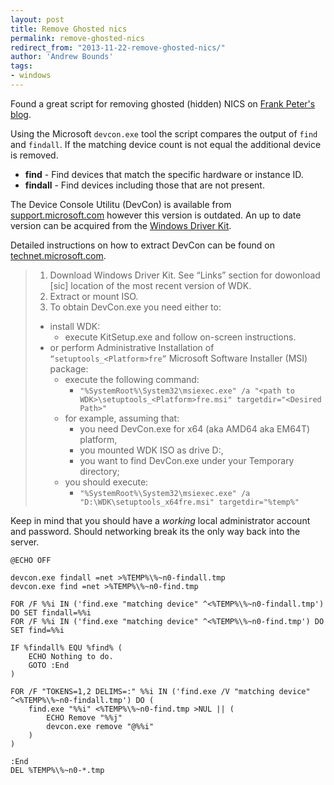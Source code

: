 ```yaml
---
layout: post
title: Remove Ghosted nics
permalink: remove-ghosted-nics
redirect_from: "2013-11-22-remove-ghosted-nics/"
author: 'Andrew Bounds'
tags:
- windows
---
```


Found a great script for removing ghosted (hidden) NICS on [Frank Peter's blog](http://www.out-web.net").

Using the Microsoft `devcon.exe` tool the script compares the output of `find` and `findall`. If the matching device count is not equal the additional device is removed.

* **find** - Find devices that match the specific hardware or instance ID.
* **findall** - Find devices including those that are not present.

The Device Console Utilitu (DevCon) is available from [support.microsoft.com](http://support.microsoft.com/kb/311272) however this version is outdated. An up to date version can be acquired from the [Windows Driver Kit](http://www.microsoft.com/en-us/download/details.aspx?id=11800).

Detailed instructions on how to extract DevCon can be found on [technet.microsoft.com](http://social.technet.microsoft.com/wiki/contents/articles/182.how-to-obtain-the-current-version-of-device-console-utility-devcon-exe.aspx).

> 1. Download Windows Driver Kit. See “Links” section for dowonload [sic] location of the most recent version of WDK.
> 2. Extract or mount ISO.
> 3. To obtain DevCon.exe you need either to:
>   * install WDK:
>     * execute KitSetup.exe and follow on-screen instructions.
>   * or perform Administrative Installation of `“setuptools_<Platform>fre”` Microsoft Software Installer (MSI) package:
>     * execute the following command:
>       * `"%SystemRoot%\System32\msiexec.exe" /a "<path to WDK>\setuptools_<Platform>fre.msi" targetdir="<Desired Path>"`
>     * for example, assuming that:
>       * you need DevCon.exe for x64 (aka AMD64 aka EM64T) platform,
>       * you mounted WDK ISO as drive D:,
>       * you want to find DevCon.exe under your Temporary directory;
>     * you should execute:
>       * `"%SystemRoot%\System32\msiexec.exe" /a "D:\WDK\setuptools_x64fre.msi" targetdir="%temp%"`

Keep in mind that you should have a *working* local administrator account and password. Should networking break its the only way back into the server.

```batch
@ECHO OFF

devcon.exe findall =net >%TEMP%\%~n0-findall.tmp
devcon.exe find =net >%TEMP%\%~n0-find.tmp

FOR /F %%i IN ('find.exe "matching device" ^<%TEMP%\%~n0-findall.tmp') DO SET findall=%%i
FOR /F %%i IN ('find.exe "matching device" ^<%TEMP%\%~n0-find.tmp') DO SET find=%%i

IF %findall% EQU %find% (
    ECHO Nothing to do.
    GOTO :End
)

FOR /F "TOKENS=1,2 DELIMS=:" %%i IN ('find.exe /V "matching device" ^<%TEMP%\%~n0-findall.tmp') DO (
    find.exe "%%i" <%TEMP%\%~n0-find.tmp >NUL || (
        ECHO Remove "%%j"
        devcon.exe remove "@%%i"
    )
)

:End
DEL %TEMP%\%~n0-*.tmp
```
